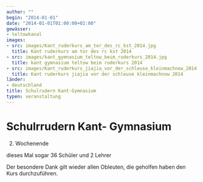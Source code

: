 ```yaml
---
author: ""
begin: "2014-01-01"
date: "2014-01-01T01:00:00+02:00"
gewässer: 
- teltowkanal
images:
- src: images/Kant_ruderkurs_am_tor_des_rc_kst_2014.jpg
  title: Kant ruderkurs am tor des rc kst 2014
- src: images/kant_gymnasium_teltow_beim_ruderkurs_2014.jpg
  title: kant gymnasium teltow beim ruderkurs 2014
- src: images/Kant_ruderkurs_jiajia_vor_der_schleuse_kleinmachnow_2014.jpg
  title: Kant ruderkurs jiajia vor der schleuse kleinmachnow 2014
länder: 
- deutschland
title: Schulrudern Kant-Gymnasium
typen: veranstaltung
---
```



# Schulrrudern Kant- Gymnasium


2. Wochenende

dieses Mal sogar 36 Schüler und 2 Lehrer

Der besondere Dank gilt wieder allen Obleuten, die geholfen haben den Kurs durchzuführen.
